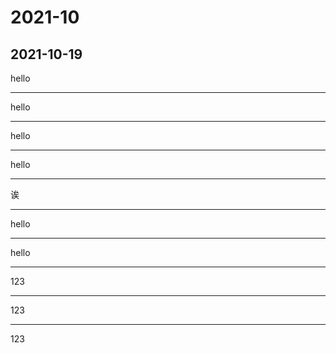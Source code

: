 # 2021-10
## 2021-10-19
hello

---
hello

---
hello

---
hello

---
诶

---
hello

---
hello

---
123

---
123

---
123
